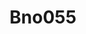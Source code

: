 ---
uid: device-bno055
title: Bno055
isGuide: true
isDevice: true
isHeadstage: false
device: BNO055
headstage: Headstage64
workflow: true
workflow_file: ~/workflows/devices/Bno055.bonsai
visualize: true
visualize_rollinggraph: true
visualize_timeseries: true
---